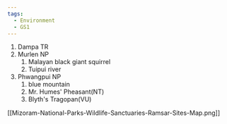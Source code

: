 ```yaml
---
tags:
  - Environment
  - GS1
---
```

1. Dampa TR
2. Murlen NP
	1. Malayan black giant squirrel
	2. Tuipui river
3. Phwangpui NP
	1. blue mountain 
	2. Mr. Humes' Pheasant(NT)
	3. Blyth's Tragopan(VU)


[[Mizoram-National-Parks-Wildlife-Sanctuaries-Ramsar-Sites-Map.png]]